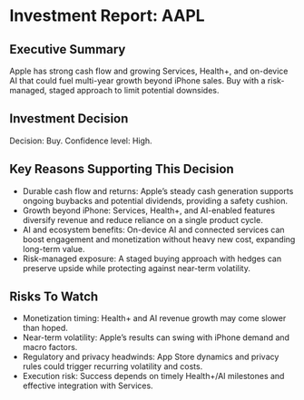# Investment Report: AAPL
## Executive Summary
Apple has strong cash flow and growing Services, Health+, and on-device AI that could fuel multi-year growth beyond iPhone sales. Buy with a risk-managed, staged approach to limit potential downsides.

## Investment Decision
Decision: Buy. Confidence level: High.

## Key Reasons Supporting This Decision
- Durable cash flow and returns: Apple’s steady cash generation supports ongoing buybacks and potential dividends, providing a safety cushion.
- Growth beyond iPhone: Services, Health+, and AI-enabled features diversify revenue and reduce reliance on a single product cycle.
- AI and ecosystem benefits: On-device AI and connected services can boost engagement and monetization without heavy new cost, expanding long-term value.
- Risk-managed exposure: A staged buying approach with hedges can preserve upside while protecting against near-term volatility.

## Risks To Watch
- Monetization timing: Health+ and AI revenue growth may come slower than hoped.
- Near-term volatility: Apple’s results can swing with iPhone demand and macro factors.
- Regulatory and privacy headwinds: App Store dynamics and privacy rules could trigger recurring volatility and costs.
- Execution risk: Success depends on timely Health+/AI milestones and effective integration with Services.